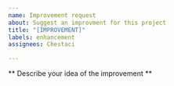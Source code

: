 ```yaml
---
name: Improvement request
about: Suggest an improvment for this project
title: "[IMPROVEMENT]"
labels: enhancement
assignees: Chestaci

---
```


** Describe your idea of the improvement **
